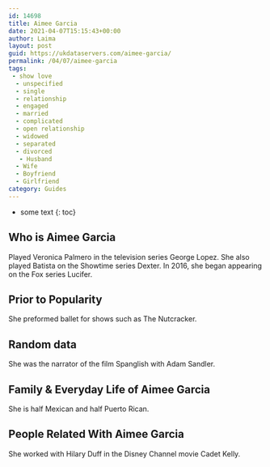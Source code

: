 ```yaml
---
id: 14698
title: Aimee Garcia
date: 2021-04-07T15:15:43+00:00
author: Laima
layout: post
guid: https://ukdataservers.com/aimee-garcia/
permalink: /04/07/aimee-garcia
tags:
 - show love
  - unspecified
  - single
  - relationship
  - engaged
  - married
  - complicated
  - open relationship
  - widowed
  - separated
  - divorced
   - Husband
  - Wife
  - Boyfriend
  - Girlfriend
category: Guides
---
```


* some text
{: toc}


## Who is Aimee Garcia
                  
                  
                  
Played Veronica Palmero in the television series George Lopez. She also played Batista on the Showtime series Dexter. In 2016, she began appearing on the Fox series Lucifer.
                  
              
            
              
            
                
                
                
## Prior to Popularity
                  
                  
                  
She preformed ballet for shows such as The Nutcracker.
                  
              
            
              
            
                
                
                
## Random data
                  
                  
                  
She was the narrator of the film Spanglish with Adam Sandler.
                  
              
            
              
            
                
                
                
## Family & Everyday Life of Aimee Garcia
                  
                  
                  
She is half Mexican and half Puerto Rican.
                  
              
            
              
            
                
                
                
## People Related With Aimee Garcia
                  
                  
                  
She worked with Hilary Duff in the Disney Channel movie Cadet Kelly.
                  
              
            
              
            
                
              
            
              
              
            
            
              
            
          
          
          